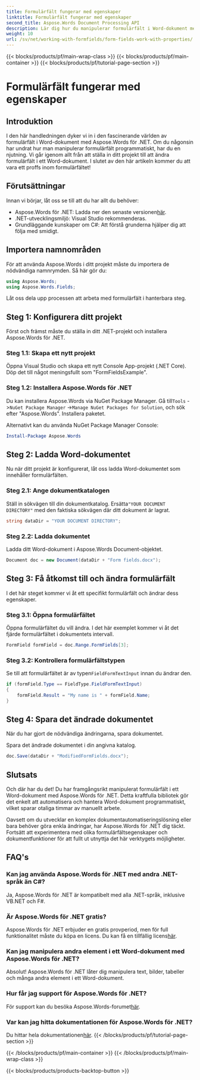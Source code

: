 ```yaml
---
title: Formulärfält fungerar med egenskaper
linktitle: Formulärfält fungerar med egenskaper
second_title: Aspose.Words Document Processing API
description: Lär dig hur du manipulerar formulärfält i Word-dokument med Aspose.Words för .NET med vår detaljerade steg-för-steg-guide.
weight: 10
url: /sv/net/working-with-formfields/form-fields-work-with-properties/
---
```


{{< blocks/products/pf/main-wrap-class >}}
{{< blocks/products/pf/main-container >}}
{{< blocks/products/pf/tutorial-page-section >}}

# Formulärfält fungerar med egenskaper

## Introduktion

I den här handledningen dyker vi in i den fascinerande världen av formulärfält i Word-dokument med Aspose.Words för .NET. Om du någonsin har undrat hur man manipulerar formulärfält programmatiskt, har du en njutning. Vi går igenom allt från att ställa in ditt projekt till att ändra formulärfält i ett Word-dokument. I slutet av den här artikeln kommer du att vara ett proffs inom formulärfältet!

## Förutsättningar

Innan vi börjar, låt oss se till att du har allt du behöver:
-  Aspose.Words för .NET: Ladda ner den senaste versionen[här](https://releases.aspose.com/words/net/).
- .NET-utvecklingsmiljö: Visual Studio rekommenderas.
- Grundläggande kunskaper om C#: Att förstå grunderna hjälper dig att följa med smidigt.

## Importera namnområden

För att använda Aspose.Words i ditt projekt måste du importera de nödvändiga namnrymden. Så här gör du:

```csharp
using Aspose.Words;
using Aspose.Words.Fields;
```

Låt oss dela upp processen att arbeta med formulärfält i hanterbara steg.

## Steg 1: Konfigurera ditt projekt

Först och främst måste du ställa in ditt .NET-projekt och installera Aspose.Words för .NET.

### Steg 1.1: Skapa ett nytt projekt

Öppna Visual Studio och skapa ett nytt Console App-projekt (.NET Core). Döp det till något meningsfullt som "FormFieldsExample".

### Steg 1.2: Installera Aspose.Words för .NET

 Du kan installera Aspose.Words via NuGet Package Manager. Gå till`Tools` ->`NuGet Package Manager` ->`Manage NuGet Packages for Solution`, och sök efter "Aspose.Words". Installera paketet.

Alternativt kan du använda NuGet Package Manager Console:

```powershell
Install-Package Aspose.Words
```

## Steg 2: Ladda Word-dokumentet

Nu när ditt projekt är konfigurerat, låt oss ladda Word-dokumentet som innehåller formulärfälten.

### Steg 2.1: Ange dokumentkatalogen

 Ställ in sökvägen till din dokumentkatalog. Ersätta`"YOUR DOCUMENT DIRECTORY"` med den faktiska sökvägen där ditt dokument är lagrat.

```csharp
string dataDir = "YOUR DOCUMENT DIRECTORY";
```

### Steg 2.2: Ladda dokumentet

Ladda ditt Word-dokument i Aspose.Words Document-objektet.

```csharp
Document doc = new Document(dataDir + "Form fields.docx");
```

## Steg 3: Få åtkomst till och ändra formulärfält

I det här steget kommer vi åt ett specifikt formulärfält och ändrar dess egenskaper.

### Steg 3.1: Öppna formulärfältet

Öppna formulärfältet du vill ändra. I det här exemplet kommer vi åt det fjärde formulärfältet i dokumentets intervall.

```csharp
FormField formField = doc.Range.FormFields[3];
```

### Steg 3.2: Kontrollera formulärfältstypen

 Se till att formulärfältet är av typen`FieldFormTextInput` innan du ändrar den.

```csharp
if (formField.Type == FieldType.FieldFormTextInput)
{
    formField.Result = "My name is " + formField.Name;
}
```

## Steg 4: Spara det ändrade dokumentet

När du har gjort de nödvändiga ändringarna, spara dokumentet.

Spara det ändrade dokumentet i din angivna katalog.

```csharp
doc.Save(dataDir + "ModifiedFormFields.docx");
```

## Slutsats

Och där har du det! Du har framgångsrikt manipulerat formulärfält i ett Word-dokument med Aspose.Words för .NET. Detta kraftfulla bibliotek gör det enkelt att automatisera och hantera Word-dokument programmatiskt, vilket sparar otaliga timmar av manuellt arbete.

Oavsett om du utvecklar en komplex dokumentautomatiseringslösning eller bara behöver göra enkla ändringar, har Aspose.Words för .NET dig täckt. Fortsätt att experimentera med olika formulärfältsegenskaper och dokumentfunktioner för att fullt ut utnyttja det här verktygets möjligheter.

## FAQ's

### Kan jag använda Aspose.Words för .NET med andra .NET-språk än C#?
Ja, Aspose.Words för .NET är kompatibelt med alla .NET-språk, inklusive VB.NET och F#.

### Är Aspose.Words för .NET gratis?
Aspose.Words för .NET erbjuder en gratis provperiod, men för full funktionalitet måste du köpa en licens. Du kan få en tillfällig licens[här](https://purchase.aspose.com/temporary-license/).

### Kan jag manipulera andra element i ett Word-dokument med Aspose.Words för .NET?
Absolut! Aspose.Words för .NET låter dig manipulera text, bilder, tabeller och många andra element i ett Word-dokument.

### Hur får jag support för Aspose.Words för .NET?
 För support kan du besöka Aspose.Words-forumet[här](https://forum.aspose.com/c/words/8).

### Var kan jag hitta dokumentationen för Aspose.Words för .NET?
 Du hittar hela dokumentationen[här](https://reference.aspose.com/words/net/).
{{< /blocks/products/pf/tutorial-page-section >}}

{{< /blocks/products/pf/main-container >}}
{{< /blocks/products/pf/main-wrap-class >}}

{{< blocks/products/products-backtop-button >}}
